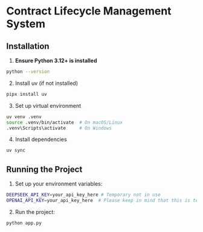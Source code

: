 # Contract Lifecycle Management System

## Installation

1. **Ensure Python 3.12+ is installed**

```sh
python --version
```

2. Install uv (if not installed)

```sh
pipx install uv
```

3. Set up virtual environment

```sh
uv venv .venv
source .venv/bin/activate  # On macOS/Linux
.venv\Scripts\activate     # On Windows
```

4. Install dependencies

```sh
uv sync
```

## Running the Project

1. Set up your environment variables:

```sh
DEEPSEEK_API_KEY=your_api_key_here # Temporary not in use
OPENAI_API_KEY=your_api_key_here  # Please keep in mind that this is temporary and will be removed in the future.
```

2. Run the project:

```sh
python app.py
```
